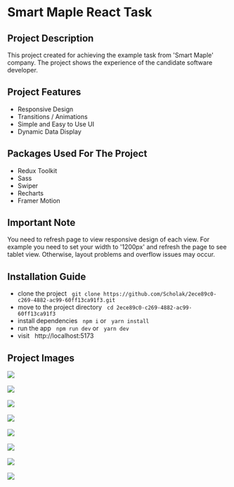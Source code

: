 # Smart Maple React Task

## Project Description
This project created for achieving the example task from 'Smart Maple' company. The project shows the experience of the candidate software developer.

## Project Features
- Responsive Design
- Transitions / Animations
- Simple and Easy to Use UI
- Dynamic Data Display

## Packages Used For The Project
- Redux Toolkit
- Sass
- Swiper
- Recharts
- Framer Motion

## Important Note
You need to refresh page to view responsive design of each view. For example you need to set your width to '1200px' and refresh the page to see tablet view. Otherwise, layout problems and overflow issues may occur.

## Installation Guide
- clone the project &nbsp; `git clone https://github.com/Scholak/2ece89c0-c269-4882-ac99-60ff13ca91f3.git`
- move to the project directory &nbsp; `cd 2ece89c0-c269-4882-ac99-60ff13ca91f3`
- install dependencies &nbsp; `npm i` or &nbsp; `yarn install`
- run the app &nbsp; `npm run dev` or &nbsp; `yarn dev`
- visit &nbsp; http://localhost:5173

## Project Images

![](./assets/1.png)
<br />
<br />
![](./assets/2.png)
<br />
<br />
![](./assets/3.png)
<br />
<br />
![](./assets/4.png)
<br />
<br />
![](./assets/5.png)
<br />
<br />
![](./assets/6.png)
<br />
<br />
![](./assets/7.png)
<br />
<br />
![](./assets/8.png)